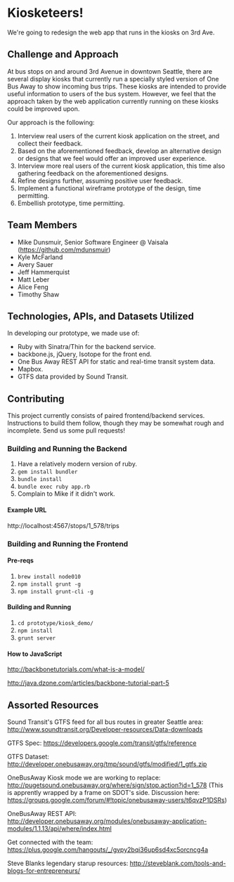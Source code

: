 # Kiosketeers!



We're going to redesign the web app that runs in the kiosks on 3rd Ave.

## Challenge and Approach

At bus stops on and around 3rd Avenue in downtown Seattle, there are several display kiosks that currently run a specially styled version of One Bus Away to show incoming bus trips. These kiosks are intended to provide useful information to users of the bus system. However, we feel that the approach taken by the web application currently running on these kiosks could be improved upon.

Our approach is the following:

1. Interview real users of the current kiosk application on the street, and collect their feedback.
2. Based on the aforementioned feedback, develop an alternative design or designs that we feel would offer an improved user experience.
3. Interview more real users of the current kiosk application, this time also gathering feedback on the aforementioned designs.
4. Refine designs further, assuming positive user feedback.
5. Implement a functional wireframe prototype of the design, time permitting.
6. Embellish prototype, time permitting.

## Team Members

* Mike Dunsmuir, Senior Software Engineer @ Vaisala (https://github.com/mdunsmuir)
* Kyle McFarland
* Avery Sauer
* Jeff Hammerquist
* Matt Leber
* Alice Feng
* Timothy Shaw

## Technologies, APIs, and Datasets Utilized

In developing our prototype, we made use of:

* Ruby with Sinatra/Thin for the backend service.
* backbone.js, jQuery, Isotope for the front end.
* One Bus Away REST API for static and real-time transit system data.
* Mapbox.
* GTFS data provided by Sound Transit.

## Contributing

This project currently consists of paired frontend/backend services. Instructions to build them follow, though they may be somewhat rough and incomplete. Send us some pull requests!

### Building and Running the Backend

1. Have a relatively modern version of ruby.
2. `gem install bundler`
3. `bundle install`
4. `bundle exec ruby app.rb`
5. Complain to Mike if it didn't work.

#### Example URL

http://localhost:4567/stops/1_578/trips

### Building and Running the Frontend

#### Pre-reqs
1. `brew install node010`
2. `npm install grunt -g`
3. `npm install grunt-cli -g`

#### Building and Running
1. `cd prototype/kiosk_demo/`
2. `npm install`
3. `grunt server`

#### How to JavaScript

http://backbonetutorials.com/what-is-a-model/

http://java.dzone.com/articles/backbone-tutorial-part-5

## Assorted Resources

Sound Transit's GTFS feed for all bus routes in greater Seattle area:
http://www.soundtransit.org/Developer-resources/Data-downloads

GTFS Spec:
https://developers.google.com/transit/gtfs/reference

GTFS Dataset:
http://developer.onebusaway.org/tmp/sound/gtfs/modified/1_gtfs.zip

OneBusAway Kiosk mode we are working to replace:
http://pugetsound.onebusaway.org/where/sign/stop.action?id=1_578
  (This is apprently wrapped by a frame on SDOT's side.
   Discussion here: https://groups.google.com/forum/#!topic/onebusaway-users/t6qvzP1DSRs)

OneBusAway REST API:
http://developer.onebusaway.org/modules/onebusaway-application-modules/1.1.13/api/where/index.html

Get connected with the team:
https://plus.google.com/hangouts/_/gvpy2bqi36up6sd4xc5orcncg4a

Steve Blanks legendary starup resources:
http://steveblank.com/tools-and-blogs-for-entrepreneurs/
